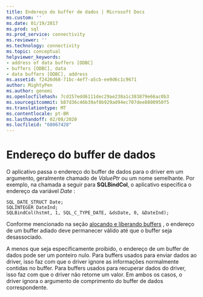 ```yaml
---
title: Endereço do buffer de dados | Microsoft Docs
ms.custom: ''
ms.date: 01/19/2017
ms.prod: sql
ms.prod_service: connectivity
ms.reviewer: ''
ms.technology: connectivity
ms.topic: conceptual
helpviewer_keywords:
- address of data buffers [ODBC]
- buffers [ODBC], data
- data buffers [ODBC], address
ms.assetid: f2426d68-71bc-4ef7-a5cb-ee9d6c1c9671
author: MightyPen
ms.author: genemi
ms.openlocfilehash: 7cd157edd6111dec29ae238a1c383879e66ac0b3
ms.sourcegitcommit: b87d36c46b39af8b929ad94ec707dee8800950f5
ms.translationtype: MT
ms.contentlocale: pt-BR
ms.lasthandoff: 02/08/2020
ms.locfileid: "68067428"
---
```

# <a name="data-buffer-address"></a>Endereço do buffer de dados
O aplicativo passa o endereço do buffer de dados para o driver em um argumento, geralmente chamado de *ValuePtr* ou um nome semelhante. Por exemplo, na chamada a seguir para **SQLBindCol**, o aplicativo especifica o endereço da variável *Date* :  
  
```  
SQL_DATE_STRUCT Date;  
SQLINTEGER DateInd;  
SQLBindCol(hstmt, 1, SQL_C_TYPE_DATE, &dsDate, 0, &DateInd);  
```  
  
 Conforme mencionado na seção [alocando e liberando buffers](../../../odbc/reference/develop-app/allocating-and-freeing-buffers.md) , o endereço de um buffer adiado deve permanecer válido até que o buffer seja desassociado.  
  
 A menos que seja especificamente proibido, o endereço de um buffer de dados pode ser um ponteiro nulo. Para buffers usados para enviar dados ao driver, isso faz com que o driver ignore as informações normalmente contidas no buffer. Para buffers usados para recuperar dados do driver, isso faz com que o driver não retorne um valor. Em ambos os casos, o driver ignora o argumento de comprimento do buffer de dados correspondente.
